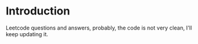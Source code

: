 # Introduction

Leetcode questions and answers, probably, the code is not very clean, I'll keep updating it.
